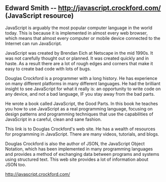 ## Edward Smith -- http://javascript.crockford.com/ (JavaScript resource)

<p>JavaScript is arguably the most popular computer language in the world today.
This is because it is implemented in almost every web browser, which means that
almost every computer or mobile device connected to the Internet can run JavaScript.

<p>JavaScript was created by Brendan Eich at Netscape in the mid 1990s. It was not
carefully thought out or planned. It was created quickly and in haste. As a result
there are a lot of rough edges and corners that make it easy to create bad code with
lots of bugs.

<p>Douglas Crockford is a programmer with a long history. He has experience on many 
different platforms in many different languages. He had the brilliant insight to
see JavaScript for what it really is: an opportunity to write code on any device,
and not a bad language, IF you stay away from the bad parts.

<p>He wrote a book called JavaScript, the Good Parts. In this book he teaches you how
to use JavaScript as a real programming language, focusing on design patterns and
programming techniques that use the capabilities of JavaScript in a careful, clean
and sane fashion.

<p>This link is to Douglas Crockford's web site. He has a wealth of resources for
programming in JavaScript. There are many videos, tutorials, and blogs.

<p>Douglas Crockford is also the author of JSON, the JavaScript Object Notation, 
which has been implemented in many programming languages and provides a method of
exchanging data between programs and systems using structured text. This web site
provides a lot of information about JSON too.

<p><a href="http://javascript.crockford.com/">http://javascript.crockford.com/</a>